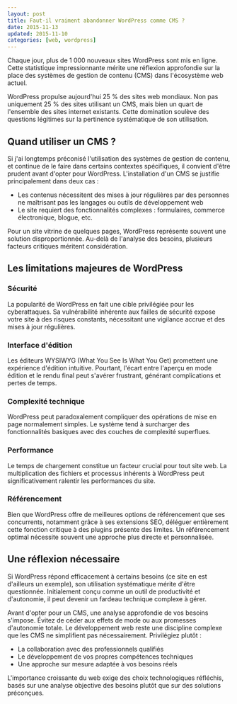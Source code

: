 ```yaml
---
layout: post
title: Faut-il vraiment abandonner WordPress comme CMS ?
date: 2015-11-13
updated: 2015-11-10
categories: [web, wordpress]
---
```


Chaque jour, plus de 1 000 nouveaux sites WordPress sont mis en ligne. Cette statistique impressionnante mérite une réflexion approfondie sur la place des systèmes de gestion de contenu (CMS) dans l'écosystème web actuel.

WordPress propulse aujourd'hui 25 % des sites web mondiaux. Non pas uniquement 25 % des sites utilisant un CMS, mais bien un quart de l'ensemble des sites internet existants. Cette domination soulève des questions légitimes sur la pertinence systématique de son utilisation.

## Quand utiliser un CMS ?

Si j'ai longtemps préconisé l'utilisation des systèmes de gestion de contenu, et continue de le faire dans certains contextes spécifiques, il convient d'être prudent avant d'opter pour WordPress. L'installation d'un CMS se justifie principalement dans deux cas :

- Les contenus nécessitent des mises à jour régulières par des personnes ne maîtrisant pas les langages ou outils de développement web
- Le site requiert des fonctionnalités complexes : formulaires, commerce électronique, blogue, etc.

Pour un site vitrine de quelques pages, WordPress représente souvent une solution disproportionnée. Au-delà de l'analyse des besoins, plusieurs facteurs critiques méritent considération.

## Les limitations majeures de WordPress

### Sécurité

La popularité de WordPress en fait une cible privilégiée pour les cyberattaques. Sa vulnérabilité inhérente aux failles de sécurité expose votre site à des risques constants, nécessitant une vigilance accrue et des mises à jour régulières.

### Interface d'édition

Les éditeurs WYSIWYG (What You See Is What You Get) promettent une expérience d'édition intuitive. Pourtant, l'écart entre l'aperçu en mode édition et le rendu final peut s'avérer frustrant, générant complications et pertes de temps.

### Complexité technique

WordPress peut paradoxalement compliquer des opérations de mise en page normalement simples. Le système tend à surcharger des fonctionnalités basiques avec des couches de complexité superflues.

### Performance

Le temps de chargement constitue un facteur crucial pour tout site web. La multiplication des fichiers et processus inhérents à WordPress peut significativement ralentir les performances du site.

### Référencement

Bien que WordPress offre de meilleures options de référencement que ses concurrents, notamment grâce à ses extensions SEO, déléguer entièrement cette fonction critique à des plugins présente des limites. Un référencement optimal nécessite souvent une approche plus directe et personnalisée.

## Une réflexion nécessaire

Si WordPress répond efficacement à certains besoins (ce site en est d'ailleurs un exemple), son utilisation systématique mérite d'être questionnée. Initialement conçu comme un outil de productivité et d'autonomie, il peut devenir un fardeau technique complexe à gérer.

Avant d'opter pour un CMS, une analyse approfondie de vos besoins s'impose. Évitez de céder aux effets de mode ou aux promesses d'autonomie totale. Le développement web reste une discipline complexe que les CMS ne simplifient pas nécessairement. Privilégiez plutôt :

- La collaboration avec des professionnels qualifiés
- Le développement de vos propres compétences techniques
- Une approche sur mesure adaptée à vos besoins réels

L'importance croissante du web exige des choix technologiques réfléchis, basés sur une analyse objective des besoins plutôt que sur des solutions préconçues.
